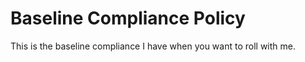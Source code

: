 # Baseline Compliance Policy

This is the baseline compliance I have when you want to roll with me.
